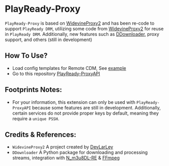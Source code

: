 # PlayReady-Proxy

`PlayReady-Proxy` is based on [WidevineProxy2](https://github.com/DevLarLey/WidevineProxy2) and has been re-code to support `PlayReady DRM`, utilizing some code from [WidevineProxy2](https://github.com/DevLarLey/WidevineProxy2) for reuse in `PlayReady DRM`. Additionally, new features such as [DDownloader](https://pypi.org/project/DDownloader/), proxy support, and others (still in development)

## How To Use?
- Load config templates for Remote CDM, See [example](https://github.com/ThatNotEasy/PlayReady-Proxy/blob/main/config/local.json)
- Go to this repository [PlayReady-ProxyAPI](https://github.com/ThatNotEasy/PlayReady-ProxyAPI)

## Footprints Notes:
- For your information, this extension can only be used with `PlayReady-ProxyAPI` because some features are still in development. Additionally, certain services do not provide proper keys by default, meaning they require a `unique PSSH`.

## Credits & References:
- `WidevineProxy2` A project created by [DevLarLey](https://github.com/DevLARLEY)
- `DDownloader` A Python package for downloading and processing streams, integration with [N_m3u8DL-RE](https://github.com/nilaoda/N_m3u8DL-RE) & [FFmpeg](https://www.ffmpeg.org/)
